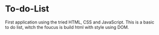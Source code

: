 # To-do-List
First application using the tried HTML, CSS and JavaScript. This is a basic to do list, witch the foucus is build html with style using DOM.
